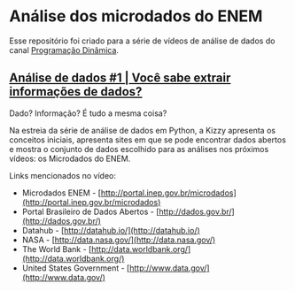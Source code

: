 # Análise dos microdados do ENEM

Esse repositório foi criado para a série de vídeos de análise de dados do canal [Programação Dinâmica](http://youtube.com/programacaodinamica).

## [Análise de dados #1 | Você sabe extrair informações de dados?](https://youtu.be/RlGOaSPFtXc)

Dado? Informação? É tudo a mesma coisa?

Na estreia da série de análise de dados em Python, a Kizzy apresenta os conceitos iniciais, apresenta sites em que se pode encontrar dados abertos e mostra o conjunto de dados escolhido para as análises nos próximos vídeos: os Microdados do ENEM.

Links mencionados no vídeo:
* Microdados ENEM - [http://portal.inep.gov.br/microdados](http://portal.inep.gov.br/microdados)
* Portal Brasileiro de Dados Abertos - [http://dados.gov.br/](http://dados.gov.br/)
* Datahub - [http://datahub.io/](http://datahub.io/)
* NASA - [http://data.nasa.gov/](http://data.nasa.gov/)
* The World Bank - [http://data.worldbank.org/](http://data.worldbank.org/)
* United States Government - [http://www.data.gov/](http://www.data.gov/)
